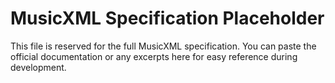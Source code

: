 # MusicXML Specification Placeholder

This file is reserved for the full MusicXML specification. You can paste the official documentation or any excerpts here for easy reference during development.

